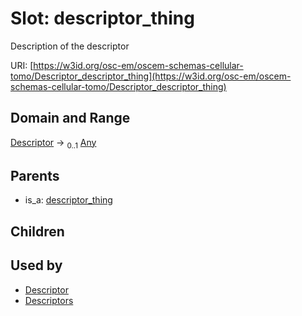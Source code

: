 
# Slot: descriptor_thing

Description of the descriptor

URI: [https://w3id.org/osc-em/oscem-schemas-cellular-tomo/Descriptor_descriptor_thing](https://w3id.org/osc-em/oscem-schemas-cellular-tomo/Descriptor_descriptor_thing)


## Domain and Range

[Descriptor](Descriptor.md) &#8594;  <sub>0..1</sub> [Any](Any.md)

## Parents

 *  is_a: [descriptor_thing](descriptor_thing.md)

## Children


## Used by

 * [Descriptor](Descriptor.md)
 * [Descriptors](Descriptors.md)
